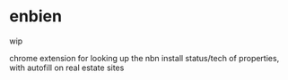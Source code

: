 # enbien

wip

chrome extension for looking up the nbn install status/tech of properties, with autofill on real estate sites
